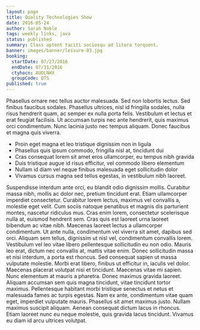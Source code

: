 ```yaml
---
layout: page
title: Quality Technologies Show
date: 2016-05-24
author: Sarah Noble
tags: weekly links, java
status: published
summary: Class aptent taciti sociosqu ad litora torquent.
banner: images/banner/leisure-03.jpg
booking:
  startDate: 07/27/2016
  endDate: 07/31/2016
  ctyhocn: AUOLNHX
  groupCode: QTS
published: true
---
```

Phasellus ornare nec tellus auctor malesuada. Sed non lobortis lectus. Sed finibus faucibus sodales. Phasellus ultrices, nisl id fringilla sodales, nulla risus hendrerit quam, ac semper ex nulla porta felis. Vestibulum et lectus et erat feugiat facilisis. Ut accumsan turpis nec ante hendrerit, quis maximus orci condimentum. Nunc lacinia justo nec tempus aliquam. Donec faucibus et magna quis viverra.

* Proin eget magna et leo tristique dignissim non in ligula
* Phasellus quis ipsum commodo, fringilla nisl at, tincidunt dui
* Cras consequat lorem sit amet eros ullamcorper, eu tempus nibh gravida
* Duis tristique augue id risus efficitur, vel commodo libero elementum
* Nullam id diam vel neque finibus malesuada eget sollicitudin dolor
* Vivamus cursus magna sed tellus egestas, in vestibulum nibh laoreet.

Suspendisse interdum ante orci, eu blandit odio dignissim mollis. Curabitur massa nibh, mollis ac dolor nec, pretium tincidunt erat. Etiam ullamcorper imperdiet consectetur. Curabitur lorem lectus, maximus vel convallis a, molestie eget velit. Cum sociis natoque penatibus et magnis dis parturient montes, nascetur ridiculus mus. Cras enim lorem, consectetur scelerisque nulla at, euismod hendrerit sem. Cras quis est laoreet urna laoreet bibendum ac vitae nibh. Maecenas laoreet lectus a ullamcorper condimentum. Ut ante nulla, condimentum vel viverra sit amet, dapibus sed orci. Aliquam sem tellus, dignissim ut nisl vel, condimentum convallis lorem. Vestibulum vel leo vitae libero pellentesque sollicitudin eu non odio. Mauris leo erat, dictum nec convallis at, mattis vitae enim. Donec sollicitudin massa et nisi interdum, a porta est rhoncus. Sed consequat sapien ut massa vulputate molestie. Morbi erat libero, finibus ut efficitur in, iaculis vel dolor. Maecenas placerat volutpat nisi et tincidunt.
Maecenas vitae mi sapien. Nunc elementum at mauris a pharetra. Donec maximus gravida laoreet. Aliquam accumsan sem quis magna tincidunt, vitae tincidunt tortor maximus. Pellentesque habitant morbi tristique senectus et netus et malesuada fames ac turpis egestas. Nam ex ante, condimentum vitae quam eget, imperdiet vulputate mauris. Phasellus sit amet maximus justo. Nullam maximus suscipit aliquam. Aenean consequat dictum lacus in rhoncus. Etiam laoreet nunc eu neque molestie, quis gravida lacus tincidunt. Vivamus eu diam id arcu ultrices volutpat.
